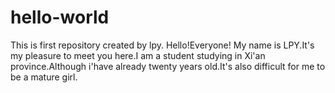 # hello-world
This is first repository created by lpy.
    Hello!Everyone!
    My name is LPY.It's my pleasure to meet you here.I am a student studying in Xi'an province.Although i'have already twenty years old.It's also difficult for me to be a mature girl.
